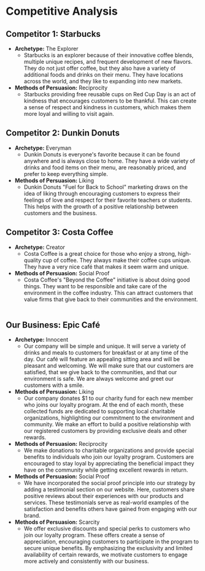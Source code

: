 # Competitive Analysis

## Competitor 1: Starbucks
- **Archetype:** The Explorer 
    - Starbucks is an explorer because of their innovative coffee blends, multiple unique recipes, and frequent development of new flavors. They do not just offer coffee, but they also have a variety of additional foods and drinks on their menu. They have locations across the world, and they like to expanding into new markets. 
 
- **Methods of Persuasion:** Reciprocity 
    - Starbucks providing free reusable cups on Red Cup Day is an act of kindness that encourages customers to be thankful. This can create a sense of respect and kindness in customers, which makes them more loyal and willing to visit again. 
 
## Competitor 2: Dunkin Donuts 
- **Archetype:** Everyman  
    - Dunkin Donuts is everyone's favorite because it can be found anywhere and is always close to home. They have a wide variety of drinks and food items on their menu, are reasonably priced, and prefer to keep everything simple. 
 
- **Methods of Persuasion:** Liking 
    - Dunkin Donuts "Fuel for Back to School" marketing draws on the idea of liking through encouraging customers to express their feelings of love and respect for their favorite teachers or students. This helps with the growth of a positive relationship between customers and the business. 
 
## Competitor 3: Costa Coffee
- **Archetype:** Creator 
    - Costa Coffee is a great choice for those who enjoy a strong, high-quality cup of coffee. They always make their coffee cups unique. They have a very nice café that makes it seem warm and unique.
 
- **Methods of Persuasion:** Social Proof 
    - Costa Coffee's "Beyond the Coffee" initiative is about doing good things. They want to be responsible and take care of the environment in the coffee industry. This can attract customers that value firms that give back to their communities and the environment.
 
## Our Business: Epic Café
- **Archetype:** Innocent 
    - Our company will be simple and unique. It will serve a variety of drinks and meals to customers for breakfast or at any time of the day. Our café will feature an appealing sitting area and will be pleasant and welcoming. We will make sure that our customers are satisfied, that we give back to the communities, and that our environment is safe. We are always welcome and greet our customers with a smile.  
 
- **Methods of Persuasion:** Liking 
    - Our company donates $1 to our charity fund for each new member who joins our loyalty program. At the end of each month, these collected funds are dedicated to supporting local charitable organizations, highlighting our commitment to the environment and community. We make an effort to build a positive relationship with our registered customers by providing exclusive deals and other rewards. 
- **Methods of Persuasion:** Reciprocity
    - We make donations to charitable organizations and provide special benefits to individuals who join our loyalty program. Customers are encouraged to stay loyal by appreciating the beneficial impact they have on the community while getting excellent rewards in return.
- **Methods of Persuasion:** Social Proof
    - We have incorporated the social proof principle into our strategy by adding a testimonial section on our website. Here, customers share positive reviews about their experiences with our products and services. These testimonials serve as real-world examples of the satisfaction and benefits others have gained from engaging with our brand.
- **Methods of Persuasion:** Scarcity
    - We offer exclusive discounts and special perks to customers who join our loyalty program. These offers create a sense of appreciation, encouraging customers to participate in the program to secure unique benefits. By emphasizing the exclusivity and limited availability of certain rewards, we motivate customers to engage more actively and consistently with our business.


